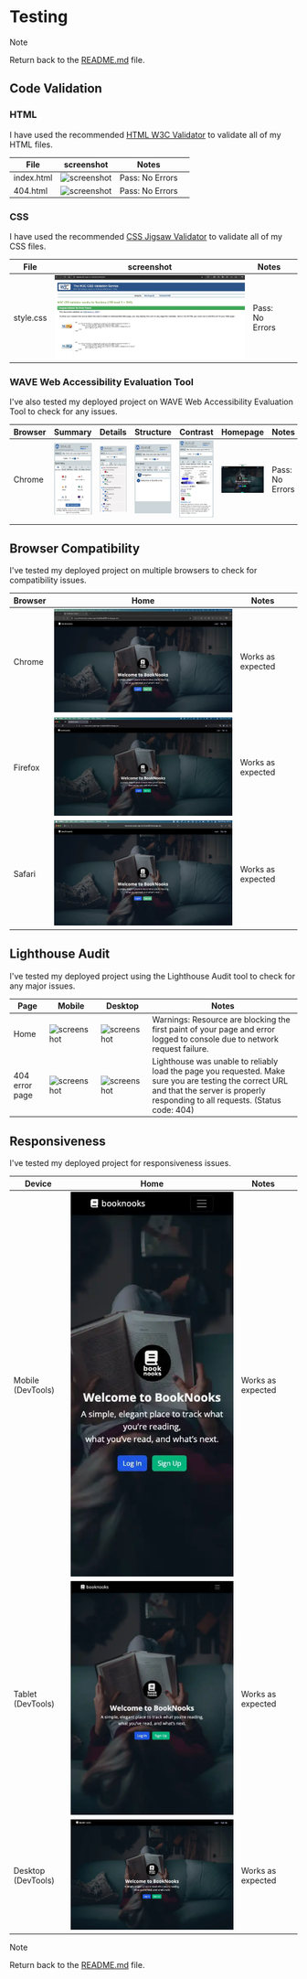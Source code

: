 # Testing

> [!NOTE]  
> Return back to the [README.md](README.md) file.

## Code Validation

### HTML

I have used the recommended [HTML W3C Validator](https://validator.w3.org) to validate all of my HTML files.

| File | screenshot | Notes |                                                                                                 |
| --- | --- | --- | ----------------------------------------------------------------------------------------------------------|
| index.html | ![screenshot](assets/images/html-validation.webp) | Pass: No Errors |
| 404.html | ![screenshot](assets/images/404-html-validation.webp) | Pass: No Errors |


### CSS

I have used the recommended [CSS Jigsaw Validator](https://jigsaw.w3.org/css-validator) to validate all of my CSS files.

| File | screenshot | Notes |                                                                                                 |
| --- | --- | --- | ----------------------------------------------------------------------------------------------------------|
| style.css  | ![screenshot](static/images/css-validation.webp) |  Pass: No Errors |



### WAVE Web Accessibility Evaluation Tool

I've also tested my deployed project on WAVE Web Accessibility Evaluation Tool to check for any issues.

| Browser | Summary | Details | Structure | Contrast | Homepage | Notes |
| --- | --- | --- | --- | --- | --- | --- |
| Chrome | ![screenshot](static/images/wave-home-summary-page.webp) | ![screenshot](static/images/wave-home-details-page.webp) | ![screenshot](static/images/wave-home-structure-page.webp) | ![screenshot](static/images/wave-home-contrast-page.webp) | ![screenshot](static/images/wave-home-landing-page.webp) | Pass: No Errors |
| |


## Browser Compatibility

I've tested my deployed project on multiple browsers to check for compatibility issues.

| Browser | Home | Notes |  |
| --- | --- | --- | --- | 
| Chrome | ![screenshot](static/images/chrome-home-page.webp) | Works as expected |
| Firefox | ![screenshot](static/images/firefox-home-page.webp) | Works as expected |
| Safari | ![screenshot](static/images/safari-home-page.webp) | Works as expected |

## Lighthouse Audit

I've tested my deployed project using the Lighthouse Audit tool to check for any major issues.

| Page | Mobile | Desktop | Notes |
| --- | --- | --- | --- | 
| Home | ![screenshot](assets/images/lhs-mobile.webp) | ![screenshot](assets/images/lhs-desktop.webp) | Warnings: Resource are blocking the first paint of your page and error logged to console due to network request failure. |
| 404 error page | ![screenshot](assets/images/404-lhs-mobile.webp) | ![screenshot](assets/images/404-lhs-desktop.webp) | Lighthouse was unable to reliably load the page you requested. Make sure you are testing the correct URL and that the server is properly responding to all requests. (Status code: 404) |

## Responsiveness

I've tested my deployed project for responsiveness issues.

| Device | Home | Notes |  |
| --- | --- | --- | --- | 
| Mobile (DevTools) | ![screenshot](static/images/mobile.webp) | Works as expected | 
| Tablet (DevTools) | ![screenshot](static/images/tablet.webp) | Works as expected |
| Desktop (DevTools) | ![screenshot](static/images/laptop.webp) | Works as expected |


> [!NOTE]  
> Return back to the [README.md](README.md) file.